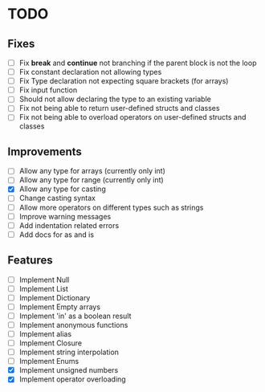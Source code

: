 # TODO

## Fixes
- [ ] Fix **break** and **continue** not branching if the parent block is not the loop
- [ ] Fix constant declaration not allowing types
- [ ] Fix Type declaration not expecting square brackets (for arrays)
- [ ] Fix input function
- [ ] Should not allow declaring the type to an existing variable
- [ ] Fix not being able to return user-defined structs and classes
- [ ] Fix not being able to overload operators on user-defined structs and classes

## Improvements
- [ ] Allow any type for arrays (currently only int)
- [ ] Allow any type for range (currently only int)
- [x] Allow any type for casting
- [ ] Change casting syntax
- [ ] Allow more operators on different types such as strings
- [ ] Improve warning messages
- [ ] Add indentation related errors
- [ ] Add docs for as and is

## Features
- [ ] Implement Null
- [ ] Implement List
- [ ] Implement Dictionary
- [ ] Implement Empty arrays
- [ ] Implement 'in' as a boolean result
- [ ] Implement anonymous functions
- [ ] Implement alias
- [ ] Implement Closure
- [ ] Implement string interpolation
- [ ] Implement Enums
- [x] Implement unsigned numbers
- [x] Implement operator overloading